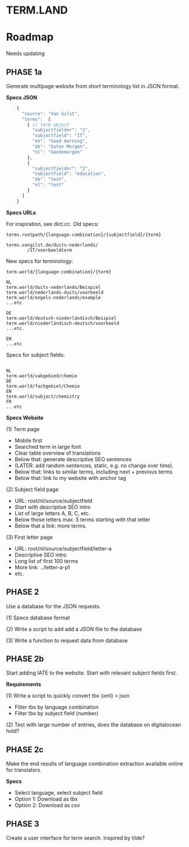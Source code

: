 # TERM.LAND

# Roadmap

Needs updating

## PHASE 1a
Generate multipage website from short terminology list in JSON format.

__Specs JSON__

```javascript
    {
      "source": "Van Gilst",
      "terms":  [
        { // term object
          "subjectfieldnr": "1",
          "subjectfield": "IT",
          "en": "Good morning",
          "de": "Guten Morgen",
          "nl": "Goedemorgen"
        },
        {
          "subjectfieldnr": "2",
          "subjectfield": "education",
          "de": "test",
          "nl": "test"
        }
      ]
    }
```

__Specs URLs__

For inspiration, see dict.cc. Old specs:

```url
terms.rootpath/{language-combination}/{subjectfield}/{term}

terms.vangilst.de/duits-nederlands/
        /IT/voorbeeldterm
```

New specs for terminology:

```url
term.world/{language-combination}/{term}

NL
term.world/duits-nederlands/Beispiel
term.world/nederlands-duits/voorbeeld
term.world/engels-nederlands/example
...etc

DE
term.world/deutsch-niederländisch/Beispiel
term.world/niederländisch-deutsch/voorbeeld
...etc.

EN
...etc

```

Specs for subject fields:

```url

NL
term.world/vakgebied/chemie
DE
term.world/fachgebiet/Chemie
EN
term.world/subject/chemistry
FR
...etc
```


__Specs Website__

(1) Term page
* Mobile first
* Searched term in large font
* Clear table overview of translations
* Below that: generate descriptive SEO sentences
* (LATER: add random sentences, static, e.g. no change over time).
* Below that: links to similar terms, including next + previous terms
* Below that: link to my website with anchor tag

(2) Subject field page
* URL: root/nl/source/subjectfield
* Start with descriptive SEO intro
* List of large letters A, B, C, etc.
* Below those letters max. 5 terms starting with that letter
* Below that a link: more terms.

(3) First letter page
* URL: root/nl/source/subjectfield/letter-a
* Descriptive SEO intro
* Long list of first 100 terms
* More link: ../letter-a-p1
* etc.

## PHASE 2
Use a database for the JSON requests.

(1) Specs database format

(2) Write a script to add add a JSON file to the database

(3) Write a function to request data from database

## PHASE 2b
Start adding IATE to the website. Start with relevant subject fields first.

__Requirements__

(1) Write a script to quickly convert tbx (xml) > json
* Filter tbx by language combination
* Filter tbx by subject field (number)

(2) Test with large number of entries, does the database on digitalocean hold?

## PHASE 2c
Make the end results of language combination extraction available online for translators.

__Specs__
* Select language, select subject field
* Option 1: Download as tbx
* Option 2: Download as csv

## PHASE 3
Create a user interface for term search. Inspired by tilde?
